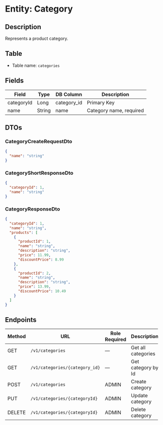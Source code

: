 # Entity: Category

## Description
Represents a product category.

## Table
- Table name: `categories`

## Fields

| Field      | Type   | DB Column     | Description             |
|------------|--------|---------------|-------------------------|
| categoryId | Long   | category_id   | Primary Key             |
| name       | String | name          | Category name, required |

## DTOs

### CategoryCreateRequestDto

```json
{
  "name": "string"
}
```

### CategoryShortResponseDto

```json
{
  "categoryId": 1,
  "name": "string"
}
```
### CategoryResponseDto
```json
{
  "categoryId": 1,
  "name": "string",
  "products": [
    {
      "productId": 1,
      "name": "string",
      "description": "string",
      "price": 11.99,
      "discountPrice": 8.99
    },
    {
      "productId": 2,
      "name": "string",
      "description": "string",
      "price": 13.99,
      "discountPrice": 10.49
    }
  ]
}
```

## Endpoints

| Method | URL                            | Role Required | Description        |
|--------|--------------------------------|---------------|--------------------|
| GET    | `/v1/categories`               | —             | Get all categories |
| GET    | `/v1/categories/{category_id}` | —             | Get category by Id |
| POST   | `/v1/categories`               | ADMIN         | Create category    |
| PUT    | `/v1/categories/{categoryId}`  | ADMIN         | Update category    |
| DELETE | `/v1/categories/{categoryId}`  | ADMIN         | Delete category    |